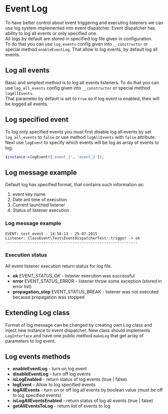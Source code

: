 # Event Log
To have better control about event triggering and executing listeners we can use
log system implemented into event dispatcher. Event dispatcher has ability to log
all events or only specified one.  
All logs by default are stored in specified log file given in configuration.  
To do that you can use `log_events` config given into `__constructor` or special
method `enableEventLog`. That allow lo log events, by default log all events.

## Log all events
Basic and simplest method is to log all events listeners. To do that you can use
`log_all_events` config given into `__constructor` or special method `logAllEvents`.  
That parameter by default is set to `true` so if log event is enabled, their will
be logged all events.

## Log specified event
To log only specified events you must first disable log all events by set `log_all_events`
to `false` or use method `logAllEvents` with `false` attribute.  
Next use `logEvent` to specify which events will be log as array of events to log.

```php
$instance->logEvent(['event_1', 'event_2']);
```

## Log message example
Default log has specified format, that contains such information as:

1. event key name
2. Date ant time of execution
3. Current launched listener
4. Status of listener execution

### Log message example

```
EVENT: test_event - 14:58:13 - 25-07-2015
Listener: ClassEvent\Test\EventDispatcherTest::trigger -> ok
-----------------------------------------------------------
```

### Execution status
All event listener execution return status for log file.

* **ok** _EVENT_STATUS_OK_ - listener execution was successful
* **error** EVENT_STATUS_ERROR - listener throw some exception (stored in error list)
* **propagation_stop** EVENT_STATUS_BREAK - listener was not executed because propagation was stopped

## Extending Log class
Format of log message can be changed by creating own Log class and inject
new instance to event dispatcher. New class should implements `LogInterface` and
have one public method `makeLog` that get array of parameters to log event.

## Log events methods

* **enableEventLog** - turn on log event
* **disableEventLog** - turn off log events
* **isLogEnabled** - return status of log events (true | false)
* **logEvent** - Allow to log specified events
* **logAllEvents** - turn on or off log all events by boolean value (must be off to log specified events)
* **isLogAllEventsEnabled** - return status of log all events (true | false)
* **getAllEventsToLog** - return list of events to log
